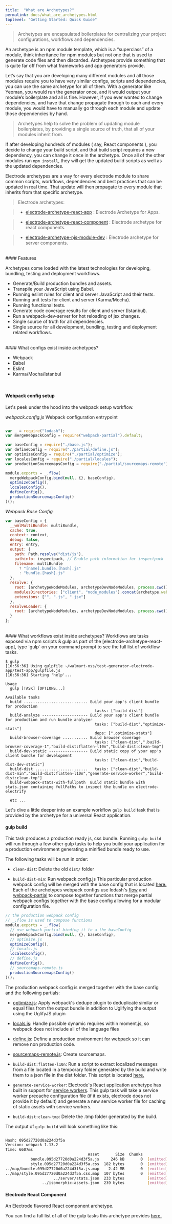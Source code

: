 ```yaml
---
title:  "What are Archetypes?"
permalink: docs/what_are_archetypes.html
toplevel: "Getting Started: Quick Guide"
---
```


> Archetypes are encapsulated boilerplates for centralizing your project configurations, workflows and dependencies.

An archetype is an npm module template, which is a “superclass” of a module, think inheritance for npm modules but not one that is used to generate code files and then discarded. Archetypes provide something that is quite far off from what frameworks and app generators provide.

Let’s say that you are developing many different modules and all those modules require you to have very similar configs, scripts and dependencies, you can use the same archetype for all of them. With a generator like Yeoman, you would run the generator once, and it would output your module’s boilerplate and all is fine. However, if you ever wanted to change dependencies, and have that change propagate through to each and every module, you would have to manually go through each module and update those dependencies by hand.

> Archetypes help to solve the problem of updating module boilerplates, by providing a single source of truth, that all of your modules inherit from.

If after developing hundreds of modules ( say, React components ), you decide to change your build script, and that build script requires a new dependency, you can change it once in the archetype. Once all of the other modules run `npm install`, they will get the updated build scripts as well as the updated dependencies.

Electrode archetypes are a way for every electrode module to share common scripts, workflows, dependencies and best practices that can be updated in real time. That update will then propagate to every module that inherits from that specific archetype.

> Electrode archetypes:

> * [electrode-archetype-react-app] : Electrode Archetype for Apps.

> * [electrode-archetype-react-component] : Electrode archetype for react components.

> * [electrode-archetype-njs-module-dev] : Electrode archetype for server components.

<br>
#### Features

Archetypes come loaded with the latest technologies for developing, bundling, testing and deployment workflows.

* Generate/Build production bundles and assets.
* Transpile your JavaScript using Babel.
* Running eslint rules for client and server JavaScript and their tests.
* Running unit tests for client and server (Karma/Mocha).
* Running functional tests.
* Generate code coverage results for client and server (Istanbul).
* Run a webpack-dev-server for hot reloading of jsx changes.
* Single source of truth for all dependencies.
* Single source for all development, bundling, testing and deployment related workflows.

<br>
#### What configs exist inside archetypes?

* Webpack
* Babel
* Eslint
* Karma/Mocha/Istanbul

<br>

#### Webpack config setup
Let's peek under the hood into the webpack setup workflow.

*webpack.config.js* Webpack configuration entrypoint

```js

var _ = require("lodash");
var mergeWebpackConfig = require("webpack-partial").default;

var baseConfig = require("./base.js");
var defineConfig = require("./partial/define.js");
var optimizeConfig = require("./partial/optimize");
var localesConfig = require("./partial/locales");
var productionSourcemapsConfig = require("./partial/sourcemaps-remote");

module.exports = _.flow(
  mergeWebpackConfig.bind(null, {}, baseConfig),
  optimizeConfig(),
  localesConfig(),
  defineConfig(),
  productionSourcemapsConfig()
)();
```

*Webpack Base Config*

```js
var baseConfig = {
  __wmlMultiBundle: multiBundle,
  cache: true,
  context: context,
  debug: false,
  entry: entry,
  output: {
    path: Path.resolve("dist/js"),
    pathinfo: inspectpack, // Enable path information for inspectpack
    filename: multiBundle
      ? "[name].bundle.[hash].js"
      : "bundle.[hash].js"
  },
  resolve: {
    root: [archetypeNodeModules, archetypeDevNodeModules, process.cwd()],
    modulesDirectories: ["client", "node_modules"].concat(archetype.webpack.modulesDirectories),
    extensions: ["", ".js", ".jsx"]
  },
  resolveLoader: {
    root: [archetypeNodeModules, archetypeDevNodeModules, process.cwd()]
  }
};
```

<br>
#### What workflows exist inside archetypes?
Workflows are tasks exposed via npm scripts & gulp as part of the [electrode-archetype-react-app], type `gulp` on your command prompt to see the full list of workflow tasks.

```
$ gulp
[16:56:36] Using gulpfile ~/walmart-oss/test-generator-electrode-app/test-app/gulpfile.js
[16:56:36] Starting 'help'...

Usage
  gulp [TASK] [OPTIONS...]

Available tasks
  build ............................ Build your app's client bundle for production
                                       tasks: ["build-dist"]
  build-analyze -------------------- Build your app's client bundle for production and run bundle analyzer
                                       tasks: ["build-dist","optimize-stats"]
                                       deps: [".optimize-stats"]
  build-browser-coverage ........... Build browser coverage
                                       tasks: ["clean-dist",".build-browser-coverage-1","build-dist:flatten-l10n","build-dist:clean-tmp"]
  build-dev-static ----------------- Build static copy of your app's client bundle for development
                                       tasks: ["clean-dist","build-dist-dev-static"]
  build-dist .......................   tasks: ["clean-dist","build-dist-min","build-dist:flatten-l10n","generate-service-worker","build-dist:clean-tmp"]
  build-webpack-stats-with-fullpath  Build static bundle with stats.json containing fullPaths to inspect the bundle on electrode-electrify

  etc ...
```

Let's dive a little deeper into an example workflow `gulp build` task that is provided by the archetype for a universal React application.

#### gulp build
This task produces a production ready js, css bundle. Running `gulp build` will run through a few other gulp tasks to help you build your application for a production environment generating a minified bundle ready to use.

The following tasks will be run in order:

* `clean-dist`:
    Delete the old `dist/` folder

* `build-dist-min`:
    Run webpack.config.js This particular production webpack config will be merged with the base config that is located [here.](https://github.com/electrode-io/electrode-archetype-react-app/blob/master/config/webpack/base.js)
    Each of the archetypes webpack configs use lodash's [flow](https://lodash.com/docs/4.16.4#flow) and [webpack-partial](https://github.com/webpack-config/webpack-partial) to compose together functions that merge partial webpack configs
    together with the base config allowing for a modular configuration file.


```javascript
// the production webpack config
// _.flow is used to compose functions
module.exports = _.flow(
  // use webpack-partial binding it to a the baseConfig  
  mergeWebpackConfig.bind(null, {}, baseConfig),
  // optimize.js
  optimizeConfig(),
  // locals.js
  localesConfig(),
  // define.js
  defineConfig(),
  // sourcemaps-remote.js
  productionSourcemapsConfig()
)();
```


The production webpack config is merged together with the base config and the following partials:

   - [optimize.js](https://github.com/electrode-io/electrode-archetype-react-app/blob/master/config/webpack/partial/optimize.js): Apply webpack's dedupe plugin to deduplicate similar or equal files from the output bundle in addition to Uglifying the output using the UglifyJS plugin

   - [locals.js](https://github.com/electrode-io/electrode-archetype-react-app/blob/master/config/webpack/partial/locales.js): Handle possible dynamic requires within moment.js, so webpack does not include all of the language files

   - [define.js](https://github.com/electrode-io/electrode-archetype-react-app/blob/master/config/webpack/partial/define.js): Define a production environment for webpack so it can remove non production code.

   - [sourcemaps-remote.js](https://github.com/electrode-io/electrode-archetype-react-app/blob/master/config/webpack/partial/sourcemaps-remote.js): Create sourcemaps.

* `build-dist:flatten-l10n`:
    Run a script to extract localized messages from a file located in a temporary folder generated by the build and write them to a json file in the dist folder. This script is located [here.](https://github.com/electrode-io/electrode-archetype-react-app/blob/master/scripts/l10n/flatten-messages.js)

* `generate-service-worker`:
    Electrode's React application archetype has built in support for [service workers](https://developers.google.com/web/fundamentals/getting-started/primers/service-workers). This gulp task will take a service worker precache configuration file (if it exists, electrode does not provide it by default) and generate a new service worker file for caching of static assets with service workers.

* `build-dist:clean-tmp`:
    Delete the .tmp folder generated by the build.

The output of `gulp build` will look something like this:

```sh

Hash: 095d27720d0a224d3f5a
Version: webpack 1.13.2
Time: 6607ms
                                    Asset       Size  Chunks             Chunk Names
           bundle.095d27720d0a224d3f5a.js     246 kB       0  [emitted]  main
           style.095d27720d0a224d3f5a.css  182 bytes       0  [emitted]  main
../map/bundle.095d27720d0a224d3f5a.js.map    2.42 MB       0  [emitted]  main
../map/style.095d27720d0a224d3f5a.css.map  107 bytes       0  [emitted]  main
                     ../server/stats.json  233 bytes          [emitted]
                ../isomorphic-assets.json  239 bytes          [emitted]
```

#### Electrode React Component

An Electrode flavored React component archetype.

You can find a full list of all of the gulp tasks this archetype provides [here.](https://github.com/electrode-io/electrode-archetype-react-component/blob/master/archetype-gulpfile.js#L38-L134)

[electrode-archetype-react-app]: https://github.com/electrode-io/electrode-archetype-react-app
[electrode-archetype-react-component]: https://github.com/electrode-io/electrode-archetype-react-component
[electrode-archetype-njs-module-dev]: https://github.com/electrode-io/electrode-archetype-njs-module-dev
